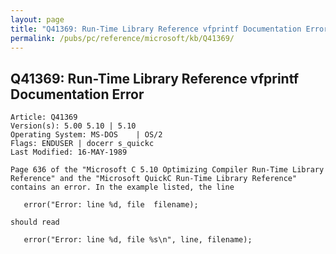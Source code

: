 ```yaml
---
layout: page
title: "Q41369: Run-Time Library Reference vfprintf Documentation Error"
permalink: /pubs/pc/reference/microsoft/kb/Q41369/
---
```


## Q41369: Run-Time Library Reference vfprintf Documentation Error

	Article: Q41369
	Version(s): 5.00 5.10 | 5.10
	Operating System: MS-DOS    | OS/2
	Flags: ENDUSER | docerr s_quickc
	Last Modified: 16-MAY-1989
	
	Page 636 of the "Microsoft C 5.10 Optimizing Compiler Run-Time Library
	Reference" and the "Microsoft QuickC Run-Time Library Reference"
	contains an error. In the example listed, the line
	
	   error("Error: line %d, file  filename);
	
	should read
	
	   error("Error: line %d, file %s\n", line, filename);
